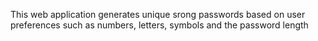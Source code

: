 This web application generates unique srong passwords based on user preferences such as numbers, letters, symbols and the password length
